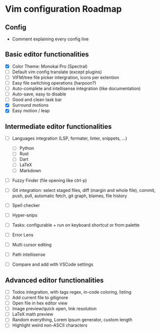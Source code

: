 # Vim configuration Roadmap

## Config

- Comment explaining every config line

## Basic editor functionalities

- [X] Color Theme: Monokai Pro (Spectral)
- [ ] Default vim config translate (except plugins)
- [ ] VIFM/tree file picker intergration, icons per extention
- [ ] Easy file switching operations (harpoon?)
- [ ] Auto-complete and intellisense integration (like documentation)
- [ ] Auto-save, easy to disable
- [ ] Good and clean task bar
- [X] Surround motions
- [X] Easy motion / leap

## Intermediate editor functionalities

- [ ] Languages integration (LSP, formater, linter, snippets, ...)
  - [ ] Python
  - [ ] Rust
  - [ ] Dart
  - [ ] LaTeX
  - [ ] Markdown

- [ ] Fuzzy Finder (file opening like ctrl-p)
- [ ] Git integration: select staged files, diff (margin and whole file), commit, push, pull, automatic fetch, git graph, blames, file history
- [ ] Spell checker
- [ ] Hyper-snips
- [ ] Tasks: configurable + run on keyboard shortcut or from palette
- [ ] Error Lens
- [ ] Multi cursor editing
- [ ] Path intellisense

- [ ] Compare and add with VSCode settings

## Advanced editor functionalities

- [ ] Todos integration, with tags regex, in-code coloring, listing
- [ ] Add current file to gitignore
- [ ] Open file in hex editor view
- [ ] Image preview/quick open, link resolution
- [ ] LaTeX math preview
- [ ] Random everything, Lorem Ipsum generator, custom length
- [ ] Highlight weird non-ASCII characters
